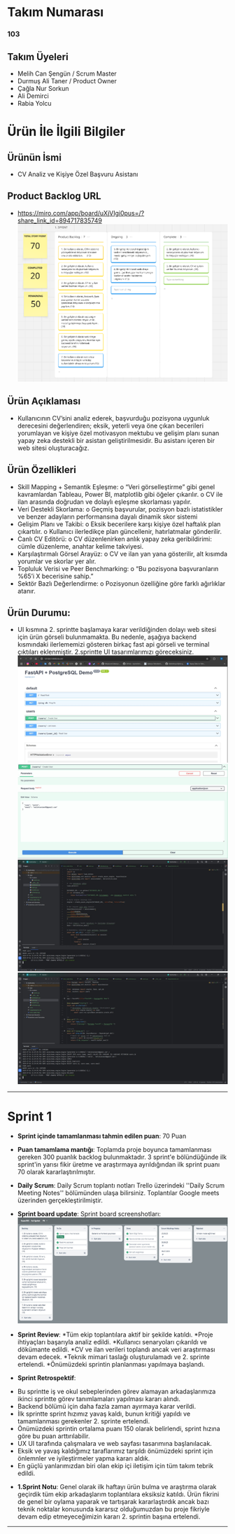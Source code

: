 # Takım Numarası
### 103
## Takım Üyeleri
* Melih Can Şengün / Scrum Master
* Durmuş Ali Taner / Product Owner
* Çağla Nur Sorkun
* Ali Demirci
* Rabia Yolcu
# Ürün İle İlgili Bilgiler
## Ürünün İsmi
 * CV Analiz ve Kişiye Özel Başvuru Asistanı
## Product Backlog URL
* https://miro.com/app/board/uXjVIgi0pus=/?share_link_id=894717835749
 ![image](https://github.com/AliDmrcIo/AIProject/blob/main/1.sprint.png?raw=true)
## Ürün Açıklaması
* Kullanıcının CV’sini analiz ederek, başvurduğu pozisyona uygunluk derecesini değerlendiren; eksik, yeterli veya öne çıkan becerileri yorumlayan ve kişiye özel motivasyon mektubu ve gelişim planı sunan yapay zeka destekli bir asistan geliştirilmesidir. Bu asistanı içeren bir web sitesi oluşturacağız.
## Ürün Özellikleri
* Skill Mapping + Semantik Eşleşme:
o	“Veri görselleştirme” gibi genel kavramlardan Tableau, Power BI, matplotlib gibi öğeler çıkarılır.
o	CV ile ilan arasında doğrudan ve dolaylı eşleşme skorlaması yapılır.
*	Veri Destekli Skorlama:
o	Geçmiş başvurular, pozisyon bazlı istatistikler ve benzer adayların performansına dayalı dinamik skor sistemi
*	Gelişim Planı ve Takibi:
o	Eksik becerilere karşı kişiye özel haftalık plan çıkartılır.
o	Kullanıcı ilerledikçe plan güncellenir, hatırlatmalar gönderilir.
*	Canlı CV Editörü:
o	CV düzenlenirken anlık yapay zeka geribildirimi: cümle düzenleme, anahtar kelime takviyesi.
*	Karşılaştırmalı Görsel Arayüz:
o	CV ve ilan yan yana gösterilir, alt kısımda yorumlar ve skorlar yer alır.
*	Topluluk Verisi ve Peer Benchmarking:
o	“Bu pozisyona başvuranların %65’i X becerisine sahip.”
*	Sektör Bazlı Değerlendirme:
o	Pozisyonun özelliğine göre farklı ağırlıklar atanır.
## Ürün Durumu:
* UI kısmına 2. sprintte başlamaya karar verildiğinden dolayı web sitesi için ürün görseli bulunmamakta. Bu nedenle, aşağıya backend kısmındaki ilerlememizi gösteren birkaç fast api görseli ve terminal çıktıları eklenmiştir. 2.sprintte UI tasarımlarımızı göreceksiniz.
![image](https://github.com/AliDmrcIo/AIProject/blob/main/fastapi.jpeg?raw=true)
![image](https://github.com/AliDmrcIo/AIProject/blob/main/fastapi2.jpeg?raw=true=)
![image](https://github.com/AliDmrcIo/AIProject/blob/main/%C3%A7%C4%B1kt%C4%B11.jpeg?raw=true)
![image](https://github.com/AliDmrcIo/AIProject/blob/main/%C3%A7%C4%B1kt%C4%B12.jpeg?raw=true)
________________________________________


# Sprint 1

- **Sprint içinde tamamlanması tahmin edilen puan**: 70 Puan
- **Puan tamamlama mantığı**: Toplamda proje boyunca tamamlanması gereken 300 puanlık backlog bulunmaktadır. 3 sprint'e bölündüğünde ilk sprint'in yarısı fikir üretme ve araştırmaya ayrıldığından ilk sprint puanı 70 olarak kararlaştırılmıştır.
- **Daily Scrum**: Daily Scrum toplantı notları Trello üzerindeki ''Daily Scrum Meeting Notes'' bölümünden ulaşa bilirsiniz. Toplantılar Google meets üzerinden gerçekleştirilmiştir.

- **Sprint board update**: Sprint board screenshotları: 
![image](https://github.com/AliDmrcIo/AIProject/blob/1e4bcf1c18cdb2e1a55a546df264506aee7ffff5/1st.sprint.ss.jpg)
- **Sprint Review**:
*Tüm ekip toplantılara aktif bir şekilde katıldı.
*Proje ihtiyaçları başarıyla analiz edildi.
*Kullanıcı senaryoları çıkarıldı ve dökümante edildi.
*CV ve ilan verileri toplandı ancak veri araştırması devam edecek.
*Teknik mimari taslağı oluşturulamadı ve 2. sprinte ertelendi.
*Önümüzdeki sprintin planlanması yapılmaya başlandı.
- **Sprint Retrospektif**:
* Bu sprintte iş ve okul sebeplerinden görev alamayan arkadaşlarımıza ikinci sprintte görev tanımlamaları yapılması kararı alındı.
* Backend bölümü için daha fazla zaman ayırmaya karar verildi.
* İlk sprintte sprint hızımız yavaş kaldı, bunun kritiği yapıldı ve tamamlanması gerekenler 2. sprinte ertelendi.
* Önümüzdeki sprintin ortalama puanı 150 olarak belirlendi, sprint hızına göre bu puan arttırılabilir.
* UX UI tarafında çalışmalara ve web sayfası tasarımına başlanılacak.
* Eksik ve yavaş kaldığımız taraflarımız tarşıldı önümüzdeki sprint için önlemnler ve iyileştirmeler yapma kararı aldık.
* En güçlü yanlarımızdan biri olan ekip içi iletişim için tüm takım tebrik edildi.
- **1.Sprint Notu**: 
Genel olarak ilk haftayı ürün bulma ve araştırma olarak geçirdik tüm ekip arkadaşlarım toplantılara eksiksiz katıldı.
Ürün fikrini de genel bir oylama yaparak ve tartışarak kararlaştırdık ancak bazı teknik noktalar konusunda kararsız olduğumuzdan bu proje fikriyle devam edip etmeyeceğimizin kararı 2. sprintin başına ertelendi.
----------------------------------------------------------------------------


